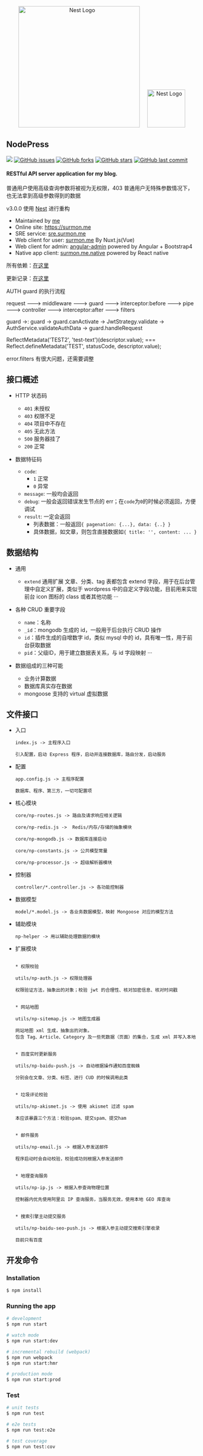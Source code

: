 <p align="center">
  <a href="http://nestjs.com/" target="blank"><img src="https://nestjs.com/img/logo_text.svg" width="320" alt="Nest Logo" /></a>
  <span>&nbsp;&nbsp;&nbsp;</span>
  <img src="https://raw.githubusercontent.com/surmon-china/angular-admin/master/src/assets/img/logo.png" width="100" alt="Nest Logo" />
</p>

## NodePress

[![](https://badge.juejin.im/entry/58a5f22c8d6d810057c8f0a5/likes.svg?style=flat-square)](https://juejin.im/entry/58a5f22c8d6d810057c8f0a5/detail)
[![GitHub issues](https://img.shields.io/github/issues/surmon-china/nodepress.svg?style=flat-square)](https://github.com/surmon-china/nodepress/issues)
[![GitHub forks](https://img.shields.io/github/forks/surmon-china/nodepress.svg?style=flat-square)](https://github.com/surmon-china/nodepress/network)
[![GitHub stars](https://img.shields.io/github/stars/surmon-china/nodepress.svg?style=flat-square)](https://github.com/surmon-china/nodepress/stargazers)
[![GitHub last commit](https://img.shields.io/github/last-commit/google/skia.svg?style=flat-square)](https://github.com/surmon-china/nodepress)

#### RESTful API server application for my blog.

普通用户使用高级查询参数将被视为无权限，403
普通用户无特殊参数情况下，也无法拿到高级参数得到的数据

v3.0.0 使用 [Nest](https://github.com/nestjs/nest) 进行重构

- Maintained by [me](mailto://surmon@foxmail.com)
- Online site: https://surmon.me
- SRE service: [sre.surmon.me](https://github.com/surmon-china/sre.surmon.me)
- Web client for user: [surmon.me](https://github.com/surmon-china/surmon.me) By Nuxt.js(Vue)
- Web client for admin: [angular-admin](https://github.com/surmon-china/angular-admin) powered by Angular + Bootstrap4
- Native app client: [surmon.me.native](https://github.com/surmon-china/surmon.me.native) powered by React native

所有依赖：[在这里](https://github.com/surmon-china/nodepress/blob/master/package.json#L11)

更新记录：[在这里](https://github.com/surmon-china/nodepress/blob/master/CHANGELOG.md)

AUTH guard 的执行流程

request ---> middleware ---> guard ---> interceptor:before ---> pipe ---> controller ---> interceptor:after ---> filters

guard ->: guard -> guard.canActivate -> JwtStrategy.validate -> AuthService.validateAuthData -> guard.handleRequest

ReflectMetadata('TEST2', 'test-text')(descriptor.value); === Reflect.defineMetadata('TEST', statusCode, descriptor.value);

error.filters 有很大问题，还需要调整

## 接口概述

  - HTTP 状态码
    * `401` 未授权
    * `403` 权限不足
    * `404` 项目中不存在
    * `405` 无此方法
    * `500` 服务器挂了
    * `200` 正常

  - 数据特征码
    * `code`:
        * `1` 正常
        * `0` 异常
    * `message`: 一般均会返回
    * `debug`: 一般会返回错误发生节点的 err；在`code`为`0`的时候必须返回，方便调试
    * `result`: 一定会返回
        * 列表数据：一般返回`{ pagenation: {...}, data: {..} }`
        * 具体数据，如文章，则包含直接数据如`{ title: '', content: ... }`


## 数据结构

  - 通用
    * `extend` 通用扩展
        文章、分类、tag 表都包含 extend 字段，用于在后台管理中自定义扩展，类似于 wordpress 中的自定义字段功能，目前用来实现前台 icon 图标的 class 或者其他功能
    ···


  - 各种 CRUD 重要字段
    * `name`：名称
    * `_id`：mongodb 生成的 id，一般用于后台执行 CRUD 操作
    * `id`：插件生成的自增数字 id，类似 mysql 中的 id，具有唯一性，用于前台获取数据
    * `pid`：父级ID，用于建立数据表关系，与 id 字段映射
    ···

  - 数据组成的三种可能
    + 业务计算数据
    + 数据库真实存在数据
    + mongoose 支持的 virtual 虚拟数据

## 文件接口

  - 入口

    ```
    index.js -> 主程序入口

    引入配置，启动 Express 程序，启动并连接数据库，路由分发，启动服务
    ```

  - 配置

    ```
    app.config.js -> 主程序配置

    数据库、程序、第三方，一切可配置项
    ```

  - 核心模块

    ```
    core/np-routes.js -> 路由及请求响应相关逻辑
    
    core/np-redis.js ->  Redis/内存/存储的抽象模块

    core/np-mongodb.js -> 数据库连接启动

    core/np-constants.js -> 公共模型常量

    core/np-processor.js -> 超级解析器模块
    ```

  - 控制器

    ```
    controller/*.controller.js -> 各功能控制器
    ```

  - 数据模型

    ```
    model/*.model.js -> 各业务数据模型，映射 Mongoose 对应的模型方法
    ```
  
  - 辅助模块

    ```
    np-helper -> 用以辅助处理数据的模块
    ```
  
  - 扩展模块

    ```

    * 权限校验

    utils/np-auth.js -> 权限处理器
    
    权限验证方法，抽象出的对象；校验 jwt 的合理性、核对加密信息、核对时间戳

    
    * 网站地图

    utils/np-sitemap.js -> 地图生成器
    
    网站地图 xml 生成，抽象出的对象。
    包含 Tag、Article、Category 及一些死数据（页面）的集合，生成 xml 并写入本地
    
    
    * 百度实时更新服务

    utils/np-baidu-push.js -> 自动根据操作通知百度蜘蛛
    
    分别会在文章、分类、标签、进行 CUD 的时候调用此类

    
    * 垃圾评论校验

    utils/np-akismet.js -> 使用 akismet 过滤 spam
    
    本应该暴露三个方法：校验spam、提交spam、提交ham
    
    
    * 邮件服务

    utils/np-email.js -> 根据入参发送邮件
    
    程序启动时会自动校验，校验成功则根据入参发送邮件
    
    
    * 地理查询服务
  
    utils/np-ip.js -> 根据入参查询物理位置
    
    控制器内优先使用阿里云 IP 查询服务，当服务无效，使用本地 GEO 库查询
    
    
    * 搜索引擎主动提交服务
  
    utils/np-baidu-seo-push.js -> 根据入参主动提交搜索引擎收录
    
    目前只有百度
    ```

## 开发命令

### Installation

```bash
$ npm install
```

### Running the app

```bash
# development
$ npm run start

# watch mode
$ npm run start:dev

# incremental rebuild (webpack)
$ npm run webpack
$ npm run start:hmr

# production mode
$ npm run start:prod
```

### Test

```bash
# unit tests
$ npm run test

# e2e tests
$ npm run test:e2e

# test coverage
$ npm run test:cov
```
